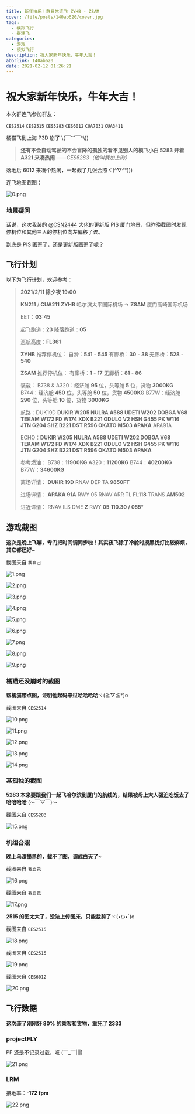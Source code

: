 ```yaml
---
title: 新年快乐！群日常连飞 ZYHB - ZSAM
cover: /file/posts/140ab620/cover.jpg
tags:
  - 模拟飞行
  - 群连飞
categories:
  - 游戏
  - 模拟飞行
description: 祝大家新年快乐，牛年大吉！
abbrlink: 140ab620
date: 2021-02-12 01:26:21
---
```


# 祝大家新年快乐，牛年大吉！

本次群连飞参加群友：

`CES2514`
`CES2515`
`CES5283`
`CES6012`
`CUA7031`
`CUA3411`

橘猫飞到上海 P3D 崩了 \\(￣︶￣*\\))

> **还有不会自动驾驶的不会盲降的孤独的看不见别人的模飞小白 5283 开着 A321 来凑热闹**
> *——CES5283（~~他叫我加上的~~）*

落地后 6012 来凑个热闹，一起截了几张合照ヾ(^▽^*)))

连飞地图截图：

![0.png](https://i.loli.net/2021/02/12/PBZvmoN9n56HjFJ.png)

### 地景疑问

话说，这次我装的 [@CSN2444](https://bbs.sinofsx.com/home.php?mod=space&uid=743) 大佬的更新版 PIS 厦门地景，但昨晚截图时发现停机位和其他三人的停机位向左偏移了诶。

到底是 PIS 画歪了，还是更新版画歪了呢？

## 飞行计划

以下为飞行计划，欢迎参考：

> **2021/2/11 除夕夜 19:00**
> 
> **KN211** / **CUA211**
> **ZYHB** 哈尔滨太平国际机场 -> **ZSAM** 厦门高崎国际机场
> 
> EET：**03:45**
> 
> 起飞跑道：**23**
> 降落跑道：**05**
> 
> 巡航高度：**FL361**
> 
> **ZYHB** 推荐停机位：
> 自滑：**541** - **545**
> 有廊桥：**30** - **38**
> 无廊桥：**528** - **540**
> 
> **ZSAM** 推荐停机位：
> 有廊桥：**1** - **17**
> 无廊桥：**81** - **86**
> 
> 装载：
> B738 & A320：经济舱 **95** 位，头等舱 **5** 位，货物 **3000KG**
> B744：经济舱 **450** 位，头等舱 **50** 位，货物 **4500KG**
> B77W：经济舱 **290** 位，头等舱 **10** 位，货物 **3000KG**
> 
> 航路：DUK19D **DUKIR W205 NULRA A588 UDETI W202 DOBGA V68 TEKAM W172 FD W174 XDX B221 ODULO V2 HSH G455 PK W116 JTN G204 SHZ B221 DST R596 OKATO M503 APAKA** APA91A
> 
> ECHO：**DUKIR W205 NULRA A588 UDETI W202 DOBGA V68 TEKAM W172 FD W174 XDX B221 ODULO V2 HSH G455 PK W116 JTN G204 SHZ B221 DST R596 OKATO M503 APAKA**
> 
> 参考燃油：
> B738：**11900KG**
> A320：**11200KG**
> B744：**40200KG**
> B77W：**34600KG**
> 
> 离场详情：
> **DUKIR 19D** RNAV DEP
> TA **9850FT**
> 
> 进场详情：
> **APAKA 91A** RWY 05 RNAV ARR
> TL **FL118**
> TRANS **AM502**
> 
> 进近详情：
> RNAV ILS DME **Z** RWY **05**
> **110.30 / 055°**

## 游戏截图

**这次是晚上飞嘛，专门把时间调同步啦！其实夜飞除了冷舱时摸黑找灯比较麻烦，其它都还好~**

截图来自 `我自己`

![1.png](https://i.loli.net/2021/02/12/z4nK6s2DXRp35aT.png)

![2.png](https://i.loli.net/2021/02/12/FySCMJOrAZnqP5s.png)

![3.png](https://i.loli.net/2021/02/12/R9enCDlGJ6fzAKQ.png)

![4.png](https://i.loli.net/2021/02/12/8EtdJfhxWRnUBzQ.png)

![5.png](https://i.loli.net/2021/02/12/XUNxAV3dWuT5tSH.png)

![6.png](https://i.loli.net/2021/02/12/aBQ9UpfWwE6ZjLO.png)

![7.png](https://i.loli.net/2021/02/12/QFcpar2AbkOZRig.png)

![8.png](https://i.loli.net/2021/02/12/MXsVDg7JbHZARtu.png)

![9.png](https://i.loli.net/2021/02/12/63i2TCulWsDpb4E.png)

### 橘猫还没崩时的截图

**帮橘猫带点图，证明他起码来过哈哈哈哈**ヾ(≧▽≦*)o

截图来自 `CES2514`

![10.png](https://i.loli.net/2021/02/12/jWefUPVTiLKOuRI.png)

![11.png](https://i.loli.net/2021/02/12/IXjx8pMHEBykNT5.png)

![12.png](https://i.loli.net/2021/02/12/94Lq5no7tsfhAFk.png)

![13.png](https://i.loli.net/2021/02/12/XEWYFIrqJVOSPin.png)

![14.png](https://i.loli.net/2021/02/12/V8ldw1gSqyNExBa.png)

### 某孤独的截图

**5283 本来要跟我们一起飞哈尔滨到厦门的航线的，结果被母上大人强迫吃饭去了哈哈哈哈** (～￣▽￣)～

截图来自 `CES5283`

![15.png](https://i.loli.net/2021/02/12/WBPlgIpk98XUQ27.png)

### 机组合照

**晚上乌漆墨黑的，截不了图，调成白天了~**

截图来自 `我自己`

![16.png](https://i.loli.net/2021/02/12/R9XlcopUbqjiagK.png)

截图来自 `我自己`

![17.png](https://i.loli.net/2021/02/12/bZEn1r6jM7CfSW4.png)

**2515 的图太大了，没法上传图床，只能裁剪了**ヾ(•ω•`)o

截图来自 `CES2515`

![18.png](https://i.loli.net/2021/02/12/LhQs9xr652zNlXu.png)

截图来自 `CES2515`

![19.png](https://i.loli.net/2021/02/12/MhfzdqZm53URbkx.png)

截图来自 `CES6012`

![20.png](https://i.loli.net/2021/02/12/nBeOrP2HigtAMlf.png)

## 飞行数据

**这次装了刚刚好 80% 的乘客和货物，重死了 2333**

### projectFLY

PF 还是不记录过载，哎 (￣_￣|||)

![21.png](https://i.loli.net/2021/02/12/FSix8dCIejt3YwT.png)

### LRM

接地率：**\-172 fpm**

![22.png](https://i.loli.net/2021/02/12/F86zApOmhwSUvJe.png)